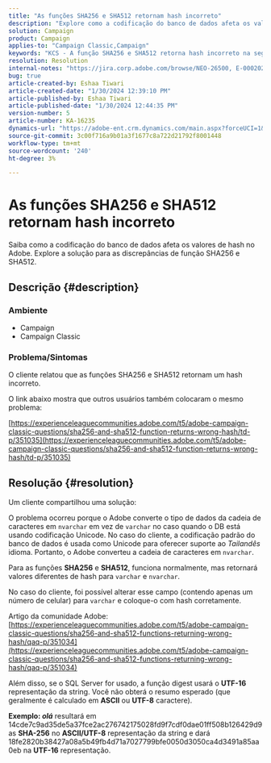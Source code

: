 ```yaml
---
title: "As funções SHA256 e SHA512 retornam hash incorreto"
description: "Explore como a codificação do banco de dados afeta os valores de hash no Adobe."
solution: Campaign
product: Campaign
applies-to: "Campaign Classic,Campaign"
keywords: "KCS - A função SHA256 e SHA512 retorna hash incorreto na segunda atualização"
resolution: Resolution
internal-notes: "https://jira.corp.adobe.com/browse/NEO-26500, E-000202021, E-000148142"
bug: true
article-created-by: Eshaa Tiwari
article-created-date: "1/30/2024 12:39:10 PM"
article-published-by: Eshaa Tiwari
article-published-date: "1/30/2024 12:44:35 PM"
version-number: 5
article-number: KA-16235
dynamics-url: "https://adobe-ent.crm.dynamics.com/main.aspx?forceUCI=1&pagetype=entityrecord&etn=knowledgearticle&id=76bac78d-6cbf-ee11-9079-6045bd006268"
source-git-commit: 3c00f716a9b01a3f1677c8a722d21792f8001448
workflow-type: tm+mt
source-wordcount: '240'
ht-degree: 3%

---
```


# As funções SHA256 e SHA512 retornam hash incorreto


Saiba como a codificação do banco de dados afeta os valores de hash no Adobe. Explore a solução para as discrepâncias de função SHA256 e SHA512.

## Descrição {#description}


### <b>Ambiente</b>

- Campaign
- Campaign Classic


### <b>Problema/Sintomas</b>

O cliente relatou que as funções SHA256 e SHA512 retornam um hash incorreto.

O link abaixo mostra que outros usuários também colocaram o mesmo problema:

[https://experienceleaguecommunities.adobe.com/t5/adobe-campaign-classic-questions/sha256-and-sha512-function-returns-wrong-hash/td-p/351035](https://experienceleaguecommunities.adobe.com/t5/adobe-campaign-classic-questions/sha256-and-sha512-function-returns-wrong-hash/td-p/351035)




## Resolução {#resolution}


Um cliente compartilhou uma solução:

O problema ocorreu porque o Adobe converte o tipo de dados da cadeia de caracteres em `nvarchar` em vez de `varchar` no caso quando o DB está usando codificação Unicode. No caso do cliente, a codificação padrão do banco de dados é usada como Unicode para oferecer suporte ao *Tailandês* idioma. Portanto, o Adobe converteu a cadeia de caracteres em `nvarchar`.

Para as funções <b>SHA256</b> e <b>SHA512</b>, funciona normalmente, mas retornará valores diferentes de hash para `varchar` e `nvarchar`.

No caso do cliente, foi possível alterar esse campo (contendo apenas um número de celular) para `varchar` e coloque-o com hash corretamente.

Artigo da comunidade Adobe:
[https://experienceleaguecommunities.adobe.com/t5/adobe-campaign-classic-questions/sha256-and-sha512-functions-returning-wrong-hash/qaq-p/351034](https://experienceleaguecommunities.adobe.com/t5/adobe-campaign-classic-questions/sha256-and-sha512-functions-returning-wrong-hash/qaq-p/351034)

Além disso, se o SQL Server for usado, a função digest usará o <b>UTF-16</b> representação da string. Você não obterá o resumo esperado (que geralmente é calculado em <b>ASCII</b> ou <b>UTF-8</b> caractere).

<b>Exemplo: *olá</b>* resultará em 14cde7c9ad35de5a37fce2ac276742175028fd9f7cdf0dae01ff508b126429d9 as <b>SHA-256</b> no <b>ASCII/UTF-8</b> representação da string e dará 18fe2820b38427a08a5b49fb4d71a7027799bfe0050d3050ca4d3491a85aa0eb na <b>UTF-16</b> representação.
